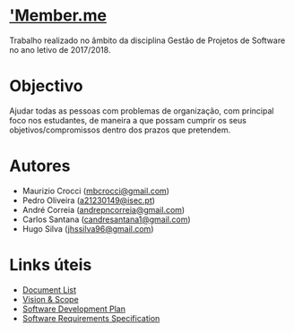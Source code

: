 ﻿# ['Member.me](https://sites.google.com/view/lei-gps1718-g15/)
Trabalho realizado no âmbito da disciplina Gestão de Projetos de Software no ano letivo de 2017/2018.

# Objectivo
Ajudar todas as pessoas com problemas de organização, com principal foco nos estudantes, de maneira a que possam cumprir os seus objetivos/compromissos dentro dos prazos que pretendem.

# Autores
- Maurizio Crocci (mbcrocci@gmail.com)
- Pedro Oliveira (a21230149@isec.pt)
- André Correia (andrepncorreia@gmail.com)
- Carlos Santana (candresantana1@gmail.com)
- Hugo Silva (jhssilva96@gmail.com)

# Links úteis
- [Document List](https://docs.google.com/spreadsheets/d/1FUj7v2UFOt5D7xoxnXFB4-5hScnSUkrlHb5BRGDzzfA/)
- [Vision & Scope](https://docs.google.com/document/d/e/2PACX-1vSed0cudh8bJFB5TO-gkCKJ8sh-4qKgvkYuUx5hTl8r4nmWl7Kjmrk2aLukHUsbeZZbnmRQUIh6eIP-/pub)
- [Software Development Plan](https://docs.google.com/document/d/e/2PACX-1vT_mhTZBxZYlDS5ZMNIT7Oh4M5wjm4iYGlbiHG9a8V3c2ASniELGlRmL7zpbMvQokfGXdn7Chp1YXm6/pub)
- [Software Requirements Specification](https://docs.google.com/document/d/e/2PACX-1vTGvyT-pWjeFFMw9Cb61EgtGvstz3ykpNUFvig872kxfvwFTEgm9HBIZzfci72PzPfQaApW3BGsfs4X/pub)
